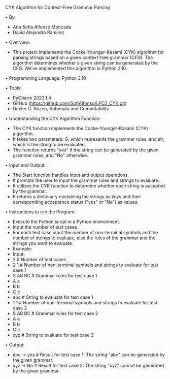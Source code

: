 
CYK Algorithm for Context-Free Grammar Parsing

•   By: 
   - Ana Sofia Alfonso Moncada
   - David Alejandro Ramírez

•   Overview:
   - This project implements the Cocke-Younger-Kasami (CYK) algorithm for parsing strings based on a given context-free grammar (CFG). The algorithm determines whether a given string can be generated by the CFG. We’ve implemented this algorithm in Python 3.10.

•	Programming Language: 
    Python 3.10

•	Tools: 
   - PyCharm 2023.1.4 
   - GitHub (https://github.com/SofiAlfonso/LFC2_CYK.git) 
   - Dexter C. Kozen, Automata and Computability


•  Understanding the CYK Algorithm Function:
   - The CYK function implements the Cocke-Younger-Kasami (CYK) algorithm.
   - It takes two parameters: G, which represents the grammar rules, and str, which is the string to be evaluated.
   - The function returns "yes" if the string can be generated by the given grammar rules, and "No" otherwise.

•   Input and Output:
   - The Start function handles input and output operations.
   - It prompts the user to input the grammar rules and strings to evaluate.
   - It utilizes the CYK function to determine whether each string is accepted by the grammar.
   - It returns a dictionary containing the strings as keys and their corresponding acceptance status ("yes" or "No") as values.

•  Instructions to run the Program:
   -  Execute the Python script in a Python environment.
   -  Input the number of test cases.
   -  For each test case input the number of non-terminal symbols and the number of strings to evaluate, also the rules of the grammar and the strings you want to evaluate.
   -  Example:
   -  Input:
   - 2                   # Number of test cases
   - 2 1                 # Number of non-terminal symbols and strings to evaluate for test case 1
   - S AB BC             # Grammar rules for test case 1
   - A a
   - B b
   - C c
   - abc                 # String to evaluate for test case 1
   - 1 1                 # Number of non-terminal symbols and strings to evaluate for test case 2
   - S AB BC             # Grammar rules for test case 2
   - A a
   - B b
   - C c
   - xyz                 # String to evaluate for test case 2
    
•   Output:
   -  abc -> yes          # Result for test case 1: The string "abc" can be generated by the given grammar.
   -  xyz -> No           # Result for test case 2: The string "xyz" cannot be generated by the given grammar.
